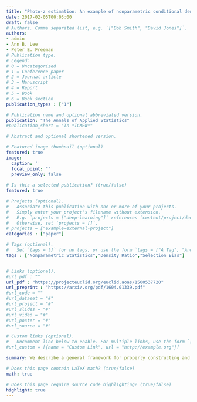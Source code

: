 ```yaml
---
title: "Photo-z estimation: An example of nonparametric conditional density estimation under selection bias"
date: 2017-02-05T00:03:00
draft: false
# Authors. Comma separated list, e.g. `["Bob Smith", "David Jones"]`.
authors:
- admin
- Ann B. Lee
- Peter E. Freeman
# Publication type.
# Legend:
# 0 = Uncategorized
# 1 = Conference paper
# 2 = Journal article
# 3 = Manuscript
# 4 = Report
# 5 = Book
# 6 = Book section
publication_types : ["1"]

# Publication name and optional abbreviated version.
publication: "The Annals of Applied Statistics"
#publication_short = "In *ICMEW*"

# Abstract and optional shortened version.

# Featured image thumbnail (optional)
featured: true
image:
  caption: ''
  focal_point: ""
  preview_only: false
  
# Is this a selected publication? (true/false)
featured: true

# Projects (optional).
#   Associate this publication with one or more of your projects.
#   Simply enter your project's filename without extension.
#   E.g. `projects = ["deep-learning"]` references `content/project/deep-learning.md`.
#   Otherwise, set `projects = []`.
# projects = ["example-external-project"]
categories : ["paper"]

# Tags (optional).
#   Set `tags = []` for no tags, or use the form `tags = ["A Tag", "Another Tag"]` for one or more tags.
tags : ["Nonparametric Statistics","Density Ratio","Selection Bias"]


# Links (optional).
#url_pdf : ""
url_pdf : "https://projecteuclid.org/euclid.aoas/1500537720"
url_preprint : "https://arxiv.org/pdf/1604.01339.pdf"
#url_code = ""
#url_dataset = "#"
#url_project = "#"
#url_slides = "#"
#url_video = "#"
#url_poster = "#"
#url_source = "#"

# Custom links (optional).
#   Uncomment line below to enable. For multiple links, use the form `[{...}, {...}, {...}]`.
#url_custom = [{name = "Custom Link", url = "http://example.org"}]

summary: We describe a general framework for properly constructing and assessing nonparametric conditional density estimators under selection bias, and for combining two or more estimators for optimal performance. This leads to new improved photo-z estimators. We illustrate our methods on data from the Sloan Data Sky Survey and an application to galaxy-galaxy lensing. 

# Does this page contain LaTeX math? (true/false)
math: true

# Does this page require source code highlighting? (true/false)
highlight: true
---
```

